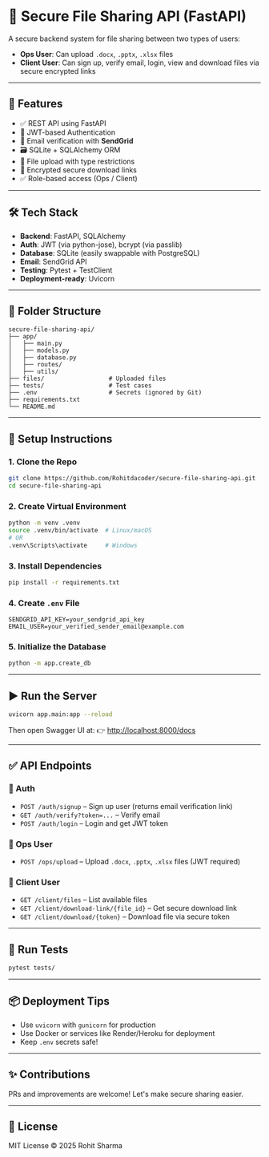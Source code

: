 # 🔐 Secure File Sharing API (FastAPI)

A secure backend system for file sharing between two types of users:
- **Ops User**: Can upload `.docx`, `.pptx`, `.xlsx` files
- **Client User**: Can sign up, verify email, login, view and download files via secure encrypted links

---

## 🚀 Features

- ✅ REST API using FastAPI
- 🔐 JWT-based Authentication
- 📧 Email verification with **SendGrid**
- 🗃️ SQLite + SQLAlchemy ORM
- 📁 File upload with type restrictions
- 🔗 Encrypted secure download links
- ✅ Role-based access (Ops / Client)

---

## 🛠️ Tech Stack

- **Backend**: FastAPI, SQLAlchemy
- **Auth**: JWT (via python-jose), bcrypt (via passlib)
- **Database**: SQLite (easily swappable with PostgreSQL)
- **Email**: SendGrid API
- **Testing**: Pytest + TestClient
- **Deployment-ready**: Uvicorn

---

## 📁 Folder Structure

```
secure-file-sharing-api/
├── app/
│   ├── main.py
│   ├── models.py
│   ├── database.py
│   ├── routes/
│   ├── utils/
├── files/                  # Uploaded files
├── tests/                  # Test cases
├── .env                    # Secrets (ignored by Git)
├── requirements.txt
└── README.md
```

---

## 🔧 Setup Instructions

### 1. Clone the Repo
```bash
git clone https://github.com/Rohitdacoder/secure-file-sharing-api.git
cd secure-file-sharing-api
```

### 2. Create Virtual Environment
```bash
python -m venv .venv
source .venv/bin/activate  # Linux/macOS
# OR
.venv\Scripts\activate     # Windows
```

### 3. Install Dependencies
```bash
pip install -r requirements.txt
```

### 4. Create `.env` File
```env
SENDGRID_API_KEY=your_sendgrid_api_key
EMAIL_USER=your_verified_sender_email@example.com
```

### 5. Initialize the Database
```bash
python -m app.create_db
```

---

## ▶️ Run the Server

```bash
uvicorn app.main:app --reload
```

Then open Swagger UI at:
👉 [http://localhost:8000/docs](http://localhost:8000/docs)

---

## ✅ API Endpoints

### 🔐 Auth
- `POST /auth/signup` – Sign up user (returns email verification link)
- `GET /auth/verify?token=...` – Verify email
- `POST /auth/login` – Login and get JWT token

### 🔧 Ops User
- `POST /ops/upload` – Upload `.docx`, `.pptx`, `.xlsx` files (JWT required)

### 👤 Client User
- `GET /client/files` – List available files
- `GET /client/download-link/{file_id}` – Get secure download link
- `GET /client/download/{token}` – Download file via secure token

---

## 🧪 Run Tests
```bash
pytest tests/
```

---


## 📦 Deployment Tips

- Use `uvicorn` with `gunicorn` for production
- Use Docker or services like Render/Heroku for deployment
- Keep `.env` secrets safe!

---

## ✨ Contributions

PRs and improvements are welcome! Let's make secure sharing easier.

---

## 📄 License

MIT License © 2025 Rohit Sharma
